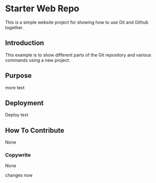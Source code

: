 # Starter Web Repo
This is a simple website project for
showing how to use Git and Github together.
## Introduction
This example is to show different parts of the Git repository and various commands using a new project.
## Purpose
more text
## Deployment
Deploy text
## How To Contribute
None
### Copywrite
None

changes now